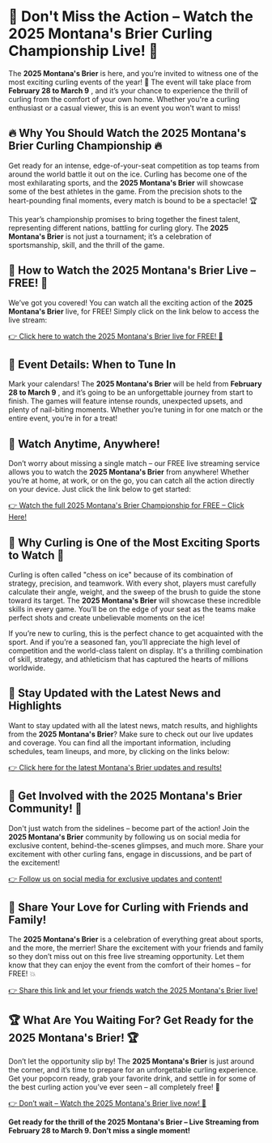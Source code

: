 # 🎉 Don't Miss the Action – Watch the 2025 Montana's Brier Curling Championship Live! 🥌

The **2025 Montana's Brier** is here, and you’re invited to witness one of the most exciting curling events of the year! 📅 The event will take place from **February 28 to March 9** , and it’s your chance to experience the thrill of curling from the comfort of your own home. Whether you're a curling enthusiast or a casual viewer, this is an event you won't want to miss!

## 🔥 Why You Should Watch the 2025 Montana's Brier Curling Championship 🔥

Get ready for an intense, edge-of-your-seat competition as top teams from around the world battle it out on the ice. Curling has become one of the most exhilarating sports, and the **2025 Montana's Brier** will showcase some of the best athletes in the game. From the precision shots to the heart-pounding final moments, every match is bound to be a spectacle! 🏆

This year’s championship promises to bring together the finest talent, representing different nations, battling for curling glory. The **2025 Montana's Brier** is not just a tournament; it’s a celebration of sportsmanship, skill, and the thrill of the game.

## 🚨 How to Watch the 2025 Montana's Brier Live – FREE! 🚨

We’ve got you covered! You can watch all the exciting action of the **2025 Montana's Brier** live, for FREE! Simply click on the link below to access the live stream:

[👉 Click here to watch the 2025 Montana's Brier live for FREE! 🎥](https://tinyurl.com/livestreamfreeo?st=2025montanasbrier&si=gh)

## 📅 Event Details: When to Tune In

Mark your calendars! The **2025 Montana's Brier** will be held from **February 28 to March 9** , and it’s going to be an unforgettable journey from start to finish. The games will feature intense rounds, unexpected upsets, and plenty of nail-biting moments. Whether you’re tuning in for one match or the entire event, you’re in for a treat!

## 📲 Watch Anytime, Anywhere!

Don’t worry about missing a single match – our FREE live streaming service allows you to watch the **2025 Montana's Brier** from anywhere! Whether you’re at home, at work, or on the go, you can catch all the action directly on your device. Just click the link below to get started:

[👉 Watch the full 2025 Montana's Brier Championship for FREE – Click Here!](https://tinyurl.com/livestreamfreeo?st=2025montanasbrier&si=gh)

## 🏅 Why Curling is One of the Most Exciting Sports to Watch 🏅

Curling is often called "chess on ice" because of its combination of strategy, precision, and teamwork. With every shot, players must carefully calculate their angle, weight, and the sweep of the brush to guide the stone toward its target. The **2025 Montana's Brier** will showcase these incredible skills in every game. You’ll be on the edge of your seat as the teams make perfect shots and create unbelievable moments on the ice!

If you’re new to curling, this is the perfect chance to get acquainted with the sport. And if you’re a seasoned fan, you’ll appreciate the high level of competition and the world-class talent on display. It's a thrilling combination of skill, strategy, and athleticism that has captured the hearts of millions worldwide.

## 🎯 Stay Updated with the Latest News and Highlights

Want to stay updated with all the latest news, match results, and highlights from the **2025 Montana's Brier**? Make sure to check out our live updates and coverage. You can find all the important information, including schedules, team lineups, and more, by clicking on the links below:

[👉 Click here for the latest Montana's Brier updates and results!](https://tinyurl.com/livestreamfreeo?st=2025montanasbrier&si=gh)

## 🎊 Get Involved with the 2025 Montana's Brier Community! 🎊

Don't just watch from the sidelines – become part of the action! Join the **2025 Montana's Brier** community by following us on social media for exclusive content, behind-the-scenes glimpses, and much more. Share your excitement with other curling fans, engage in discussions, and be part of the excitement!

[👉 Follow us on social media for exclusive updates and content!](https://tinyurl.com/livestreamfreeo?st=2025montanasbrier&si=gh)

## 💬 Share Your Love for Curling with Friends and Family!

The **2025 Montana's Brier** is a celebration of everything great about sports, and the more, the merrier! Share the excitement with your friends and family so they don’t miss out on this free live streaming opportunity. Let them know that they can enjoy the event from the comfort of their homes – for FREE! 💥

[👉 Share this link and let your friends watch the 2025 Montana's Brier live!](https://tinyurl.com/livestreamfreeo?st=2025montanasbrier&si=gh)

## 🏆 What Are You Waiting For? Get Ready for the 2025 Montana's Brier! 🏆

Don’t let the opportunity slip by! The **2025 Montana's Brier** is just around the corner, and it’s time to prepare for an unforgettable curling experience. Get your popcorn ready, grab your favorite drink, and settle in for some of the best curling action you’ve ever seen – all completely free! 🙌

[👉 Don’t wait – Watch the 2025 Montana's Brier live now! 🥌](https://tinyurl.com/livestreamfreeo?st=2025montanasbrier&si=gh)

**Get ready for the thrill of the 2025 Montana's Brier – Live Streaming from February 28 to March 9. Don’t miss a single moment!**

